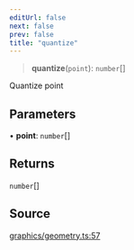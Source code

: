 ```yaml
---
editUrl: false
next: false
prev: false
title: "quantize"
---
```


> **quantize**(`point`): `number`[]

Quantize point

## Parameters

• **point**: `number`[]

## Returns

`number`[]

## Source

[graphics/geometry.ts:57](https://github.com/dgmjs/dgmjs/blob/main/packages/core/src/graphics/geometry.ts#L57)
